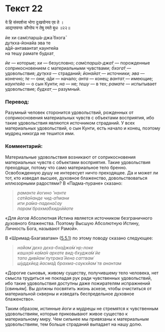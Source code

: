 # Текст 22

ये हि संस्पर्शजा भोगा दुःखयोनय एव ते ।  
आद्यन्तवन्तः कौन्तेय न तेषु रमते बुधः ॥२२॥

йе хи сам̇спарш́а-джа̄ бхога̄  
дут̣кха-йонайа эва те  
а̄дй-антавантат̣ каунтейа  
на тешу рамате будхат̣

_йе_ — которые; _хи_ — безусловно; _сам̇спарш́а-джа̄т̣_ — порожденные соприкосновением с материальными чувствами; _бхога̄т̣_ — удовольствия; _дут̣кха_ — страданий; _йонайат̣_ — источники; _эва_ — конечно; _те_ — они; _а̄ди_ — начало; _анта_ — конец; _вантат̣_ — имеющие; _каунтейа_ — о сын Кунти; _на_ — не; _тешу_ — в тех; _рамате_ — испытывает удовольствие; _будхат̣_ — разумный.

### Перевод:

Разумный человек сторонится удовольствий, рожденных от соприкосновения материальных чувств с объектами восприятия, ибо такие удовольствия являются источником страданий. У всех материальных удовольствий, о сын Кунти, есть начало и конец, поэтому мудрец никогда не тешится ими.

### Комментарий:

Материальные удовольствия возникают от соприкосновения материальных чувств с объектами восприятия. Такие удовольствия преходящи, потому что само материальное тело бренно. Освобожденную душу не интересует ничто преходящее. Да и может ли тот, кто изведал высшее, духовное блаженство, довольствоваться иллюзорными радостями? В «Падма-пуране» сказано:

> _раманте йогино ’нанте  
> сатйа̄нанде чид-а̄тмани  
> ити ра̄ма-падена̄сау  
> парам̇ брахма̄бхидхӣйате_

«Для _йогов_ Абсолютная Истина является источником безграничного духовного блаженства. Поэтому Высшую Абсолютную Истину, Личность Бога, называют Рамой».

В «Шримад-Бхагаватам» ([5.5.1](#)) по этому поводу сказано следующее:

> _на̄йам̇ дехо деха-бха̄джа̄м̇ нр̣-локе  
> кашх̣а̄н ка̄ма̄н архате вид̣-бхуджа̄м̇ йе  
> тапо дивйам̇ путрака̄ йена саттвам̇  
> ш́уддхйед йасма̄д брахма-саукхйам̇ тв анантам_

«Дорогие сыновья, живому существу, получившему тело человека, нет смысла трудиться не покладая рук ради чувственных удовольствий, ибо такие удовольствия доступны даже пожирателям испражнений [свиньям]. Вы должны посвятить жизнь аскезе, чтобы очиститься от материальной скверны и изведать беспредельное духовное блаженство».

Таким образом, истинные _йоги_ и мудрецы не стремятся к чувственным удовольствиям, которые приковывают живое существо к материальному миру. Чем сильнее мы привязаны к материальным удовольствиям, тем больше страданий выпадает на нашу долю.